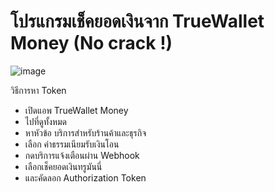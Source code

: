 # โปรแกรมเช็คยอดเงินจาก TrueWallet Money (No crack !)

![image](https://github.com/user-attachments/assets/8b428914-3640-4d69-8b3c-521cebc51483)

วิธีการหา Token
- เปิดแอพ TrueWallet Money
- ไปที่ดูทั้งหมด
- หาหัวข้อ บริการสำหรับร้านค้าและธุรกิจ
- เลือก ค่าธรรมเนียมรับเงินโอน
- กดบริการแจ้งเตือนผ่าน Webhook
- เลือกเช็คยอดเงินทรูมันนี่
- และคัดลอก Authorization Token
